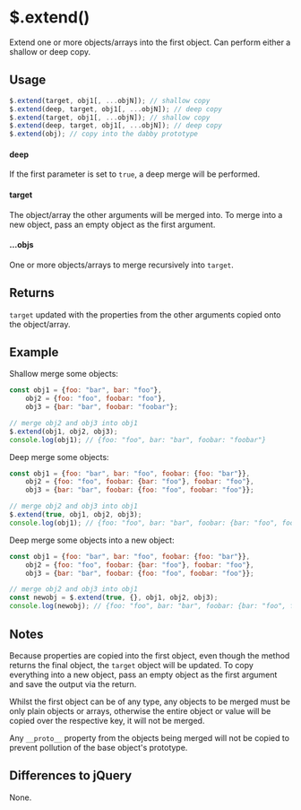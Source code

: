 # $.extend()

Extend one or more objects/arrays into the first object. Can perform either a shallow or deep copy.

## Usage

```javascript
$.extend(target, obj1[, ...objN]); // shallow copy
$.extend(deep, target, obj1[, ...objN]); // deep copy
$.extend(target, obj1[, ...objN]); // shallow copy
$.extend(deep, target, obj1[, ...objN]); // deep copy
$.extend(obj); // copy into the dabby prototype
```

#### deep

If the first parameter is set to `true`, a deep merge will be performed.

#### target

The object/array the other arguments will be merged into. To merge into a new object, pass an empty object as the first argument.

#### ...objs

One or more objects/arrays to merge recursively into `target`.

## Returns

`target` updated with the properties from the other arguments copied onto the object/array.

## Example

Shallow merge some objects:

```javascript
const obj1 = {foo: "bar", bar: "foo"},
	obj2 = {foo: "foo", foobar: "foo"},
	obj3 = {bar: "bar", foobar: "foobar"};

// merge obj2 and obj3 into obj1
$.extend(obj1, obj2, obj3);
console.log(obj1); // {foo: "foo", bar: "bar", foobar: "foobar"}
```

Deep merge some objects:

```javascript
const obj1 = {foo: "bar", bar: "foo", foobar: {foo: "bar"}},
	obj2 = {foo: "foo", foobar: {bar: "foo"}, foobar: "foo"},
	obj3 = {bar: "bar", foobar: {foo: "foo", foobar: "foo"}};

// merge obj2 and obj3 into obj1
$.extend(true, obj1, obj2, obj3);
console.log(obj1); // {foo: "foo", bar: "bar", foobar: {bar: "foo", foo: "foo", foobar: "foo"}}
```

Deep merge some objects into a new object:

```javascript
const obj1 = {foo: "bar", bar: "foo", foobar: {foo: "bar"}},
	obj2 = {foo: "foo", foobar: {bar: "foo"}, foobar: "foo"},
	obj3 = {bar: "bar", foobar: {foo: "foo", foobar: "foo"}};

// merge obj2 and obj3 into obj1
const newobj = $.extend(true, {}, obj1, obj2, obj3);
console.log(newobj); // {foo: "foo", bar: "bar", foobar: {bar: "foo", foo: "foo", foobar: "foo"}}
```

## Notes

Because properties are copied into the first object, even though the method returns the final object, the `target` object will be updated. To copy everything into a new object, pass an empty object as the first argument and save the output via the return.

Whilst the first object can be of any type, any objects to be merged must be only plain objects or arrays, otherwise the entire object or value will be copied over the respective key, it will not be merged.

Any `__proto__` property from the objects being merged will not be copied to prevent pollution of the base object's prototype.

## Differences to jQuery

None.
